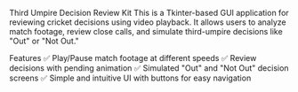 Third Umpire Decision Review Kit
This is a Tkinter-based GUI application for reviewing cricket decisions using video playback. It allows users to analyze match footage, review close calls, and simulate third-umpire decisions like "Out" or "Not Out."

Features
✅ Play/Pause match footage at different speeds
✅ Review decisions with pending animation
✅ Simulated "Out" and "Not Out" decision screens
✅ Simple and intuitive UI with buttons for easy navigation
